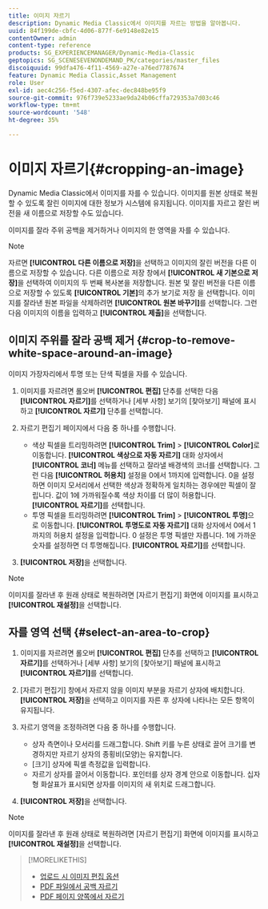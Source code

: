 ```yaml
---
title: 이미지 자르기
description: Dynamic Media Classic에서 이미지를 자르는 방법을 알아봅니다.
uuid: 84f199de-cbfc-4d06-877f-6e9148e82e15
contentOwner: admin
content-type: reference
products: SG_EXPERIENCEMANAGER/Dynamic-Media-Classic
geptopics: SG_SCENESEVENONDEMAND_PK/categories/master_files
discoiquuid: 99dfa476-4f11-4569-a27e-a76ed7787674
feature: Dynamic Media Classic,Asset Management
role: User
exl-id: aec4c256-f5ed-4307-afec-dec848be95f9
source-git-commit: 976f739e5233ae9da24b06cffa729353a7d03c46
workflow-type: tm+mt
source-wordcount: '548'
ht-degree: 35%

---
```


# 이미지 자르기{#cropping-an-image}

Dynamic Media Classic에서 이미지를 자를 수 있습니다. 이미지를 원본 상태로 복원할 수 있도록 잘린 이미지에 대한 정보가 시스템에 유지됩니다. 이미지를 자르고 잘린 버전을 새 이름으로 저장할 수도 있습니다.

이미지를 잘라 주위 공백을 제거하거나 이미지의 한 영역을 자를 수 있습니다.

>[!NOTE]
>
>자르면 **[!UICONTROL 다른 이름으로 저장]**&#x200B;을 선택하고 이미지의 잘린 버전을 다른 이름으로 저장할 수 있습니다. 다른 이름으로 저장 창에서 **[!UICONTROL 새 기본으로 저장]**&#x200B;을 선택하여 이미지의 두 번째 복사본을 저장합니다. 원본 및 잘린 버전을 다른 이름으로 저장할 수 있도록 **[!UICONTROL 기본]**&#x200B;의 추가 보기로 저장 을 선택합니다. 이미지를 잘라낸 원본 파일을 삭제하려면 **[!UICONTROL 원본 바꾸기]**&#x200B;를 선택합니다. 그런 다음 이미지의 이름을 입력하고 **[!UICONTROL 제출]**&#x200B;을 선택합니다.

## 이미지 주위를 잘라 공백 제거 {#crop-to-remove-white-space-around-an-image}

이미지 가장자리에서 투명 또는 단색 픽셀을 자를 수 있습니다.

1. 이미지를 자르려면 롤오버 **[!UICONTROL 편집]** 단추를 선택한 다음 **[!UICONTROL 자르기]**&#x200B;를 선택하거나 [세부 사항] 보기의 [찾아보기] 패널에 표시하고 **[!UICONTROL 자르기]** 단추를 선택합니다.
1. 자르기 편집기 페이지에서 다음 중 하나를 수행합니다.

   * 색상 픽셀을 트리밍하려면 **[!UICONTROL Trim]** > **[!UICONTROL Color]**&#x200B;로 이동합니다. **[!UICONTROL 색상으로 자동 자르기]** 대화 상자에서 **[!UICONTROL 코너]** 메뉴를 선택하고 잘라낼 배경색의 코너를 선택합니다. 그런 다음 **[!UICONTROL 허용치]** 설정을 0에서 1까지에 입력합니다. 0을 설정하면 이미지 모서리에서 선택한 색상과 정확하게 일치하는 경우에만 픽셀이 잘립니다. 값이 1에 가까워질수록 색상 차이를 더 많이 허용합니다. **[!UICONTROL 자르기]**&#x200B;를 선택합니다.
   * 투명 픽셀을 트리밍하려면 **[!UICONTROL Trim]** > **[!UICONTROL 투명]**&#x200B;으로 이동합니다. **[!UICONTROL 투명도로 자동 자르기]** 대화 상자에서 0에서 1까지의 허용치 설정을 입력합니다. 0 설정은 투명 픽셀만 자릅니다. 1에 가까운 숫자를 설정하면 더 투명해집니다. **[!UICONTROL 자르기]**&#x200B;를 선택합니다.

1. **[!UICONTROL 저장]**&#x200B;을 선택합니다.

>[!NOTE]
>
>이미지를 잘라낸 후 원래 상태로 복원하려면 [자르기 편집기] 화면에 이미지를 표시하고 **[!UICONTROL 재설정]**&#x200B;을 선택합니다.

## 자를 영역 선택 {#select-an-area-to-crop}

1. 이미지를 자르려면 롤오버 **[!UICONTROL 편집]** 단추를 선택하고 **[!UICONTROL 자르기]**&#x200B;를 선택하거나 [세부 사항] 보기의 [찾아보기] 패널에 표시하고 **[!UICONTROL 자르기]**&#x200B;를 선택합니다.

1. [자르기 편집기] 창에서 자르지 않을 이미지 부분을 자르기 상자에 배치합니다. **[!UICONTROL 저장]**&#x200B;을 선택하고 이미지를 자른 후 상자에 나타나는 모든 항목이 유지됩니다.
1. 자르기 영역을 조정하려면 다음 중 하나를 수행합니다.

   * 상자 측면이나 모서리를 드래그합니다. Shift 키를 누른 상태로 끌어 크기를 변경하지만 자르기 상자의 종횡비(모양)는 유지합니다.
   * [크기] 상자에 픽셀 측정값을 입력합니다.
   * 자르기 상자를 끌어서 이동합니다. 포인터를 상자 경계 안으로 이동합니다. 십자형 화살표가 표시되면 상자를 이미지의 새 위치로 드래그합니다.

1. **[!UICONTROL 저장]**&#x200B;을 선택합니다.

>[!NOTE]
>
>이미지를 잘라낸 후 원래 상태로 복원하려면 [자르기 편집기] 화면에 이미지를 표시하고 **[!UICONTROL 재설정]**&#x200B;을 선택합니다.

>[!MORELIKETHIS]
>
>* [업로드 시 이미지 편집 옵션](image-editing-options-upload.md#image-editing-options-at-upload)
>* [PDF 파일에서 공백 자르기](pdfs.md#cropping_white_space_from_a_pdf_file)
>* [PDF 페이지 양쪽에서 자르기](pdfs.md#cropping_from_the_sides_of_pdf_pages)

